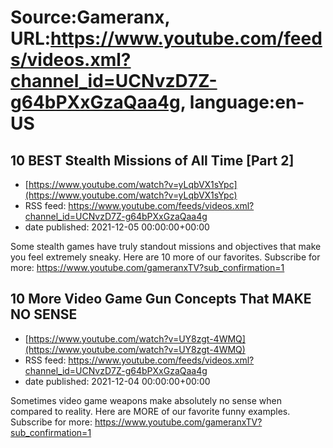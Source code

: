 # Source:Gameranx, URL:https://www.youtube.com/feeds/videos.xml?channel_id=UCNvzD7Z-g64bPXxGzaQaa4g, language:en-US

## 10 BEST Stealth Missions of All Time [Part 2]
 - [https://www.youtube.com/watch?v=yLqbVX1sYpc](https://www.youtube.com/watch?v=yLqbVX1sYpc)
 - RSS feed: https://www.youtube.com/feeds/videos.xml?channel_id=UCNvzD7Z-g64bPXxGzaQaa4g
 - date published: 2021-12-05 00:00:00+00:00

Some stealth games have truly standout missions and objectives that make you feel extremely sneaky. Here are 10 more of our favorites.
Subscribe for more: https://www.youtube.com/gameranxTV?sub_confirmation=1

## 10 More Video Game Gun Concepts That MAKE NO SENSE
 - [https://www.youtube.com/watch?v=UY8zgt-4WMQ](https://www.youtube.com/watch?v=UY8zgt-4WMQ)
 - RSS feed: https://www.youtube.com/feeds/videos.xml?channel_id=UCNvzD7Z-g64bPXxGzaQaa4g
 - date published: 2021-12-04 00:00:00+00:00

Sometimes video game weapons make absolutely no sense when compared to reality. Here are MORE of our favorite funny examples.
Subscribe for more: https://www.youtube.com/gameranxTV?sub_confirmation=1

